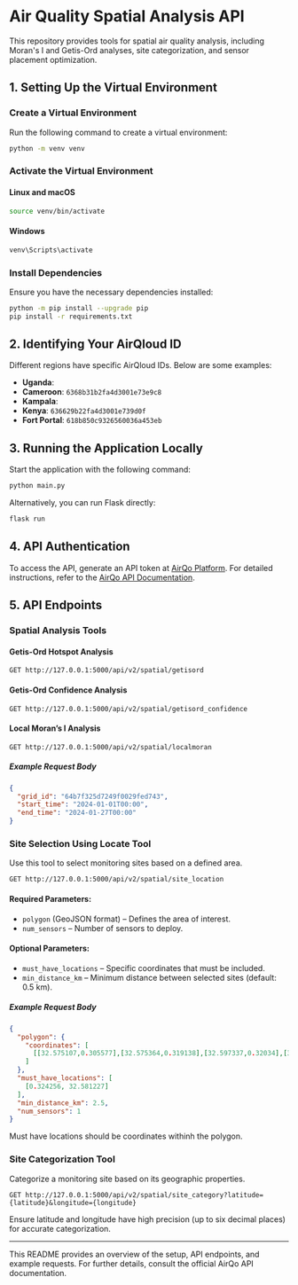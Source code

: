 # Air Quality Spatial Analysis API

This repository provides tools for spatial air quality analysis, including Moran's I and Getis-Ord analyses, site categorization, and sensor placement optimization.

## 1. Setting Up the Virtual Environment

### Create a Virtual Environment

Run the following command to create a virtual environment:

```sh
python -m venv venv
```

### Activate the Virtual Environment

#### Linux and macOS
```sh
source venv/bin/activate
```

#### Windows
```sh
venv\Scripts\activate
```

### Install Dependencies

Ensure you have the necessary dependencies installed:

```sh
python -m pip install --upgrade pip
pip install -r requirements.txt
```

## 2. Identifying Your AirQloud ID

Different regions have specific AirQloud IDs. Below are some examples:

- **Uganda**:
- **Cameroon**: `6368b31b2fa4d3001e73e9c8`
- **Kampala**:
- **Kenya**: `636629b22fa4d3001e739d0f`
- **Fort Portal**: `618b850c9326560036a453eb`

## 3. Running the Application Locally

Start the application with the following command:

```sh
python main.py
```

Alternatively, you can run Flask directly:

```sh
flask run
```

## 4. API Authentication

To access the API, generate an API token at [AirQo Platform](https://platform.airqo.net/settings).
For detailed instructions, refer to the [AirQo API Documentation](https://docs.airqo.net/airqo-rest-api-documentation).

## 5. API Endpoints

### **Spatial Analysis Tools**

#### Getis-Ord Hotspot Analysis
```http
GET http://127.0.0.1:5000/api/v2/spatial/getisord
```

#### Getis-Ord Confidence Analysis
```http
GET http://127.0.0.1:5000/api/v2/spatial/getisord_confidence
```

#### Local Moran’s I Analysis
```http
GET http://127.0.0.1:5000/api/v2/spatial/localmoran
```

##### Example Request Body
```json
{
  "grid_id": "64b7f325d7249f0029fed743",
  "start_time": "2024-01-01T00:00",
  "end_time": "2024-01-27T00:00"
}
```

### **Site Selection Using Locate Tool**

Use this tool to select monitoring sites based on a defined area.

```http
GET http://127.0.0.1:5000/api/v2/spatial/site_location
```

#### Required Parameters:
- `polygon` (GeoJSON format) – Defines the area of interest.
- `num_sensors` – Number of sensors to deploy.

#### Optional Parameters:
- `must_have_locations` – Specific coordinates that must be included.
- `min_distance_km` – Minimum distance between selected sites (default: 0.5 km).

##### Example Request Body
```json
{
  "polygon": {
    "coordinates": [
      [[32.575107,0.305577],[32.575364,0.319138],[32.597337,0.32034],[32.607894,0.312787],[32.608752,0.297509],[32.599225,0.292102],[32.580342,0.291845],[32.574334,0.296994],[32.575107,0.305577]]
    ]
  },
  "must_have_locations": [
    [0.324256, 32.581227]
  ],
  "min_distance_km": 2.5,
  "num_sensors": 1
}
```
Must have locations should be  coordinates withinh the polygon.
### **Site Categorization Tool**

Categorize a monitoring site based on its geographic properties.

```http
GET http://127.0.0.1:5000/api/v2/spatial/site_category?latitude={latitude}&longitude={longitude}
```

Ensure latitude and longitude have high precision (up to six decimal places) for accurate categorization.

---

This README provides an overview of the setup, API endpoints, and example requests. For further details, consult the official AirQo API documentation.

